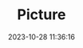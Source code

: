 ---
weight: 1
images:
- /images/edited/252.jpeg
title: Picture
date: 2023-10-28 11:36:16
tags: [luminarneo,work,ilce7m3,car,vehicles]
---